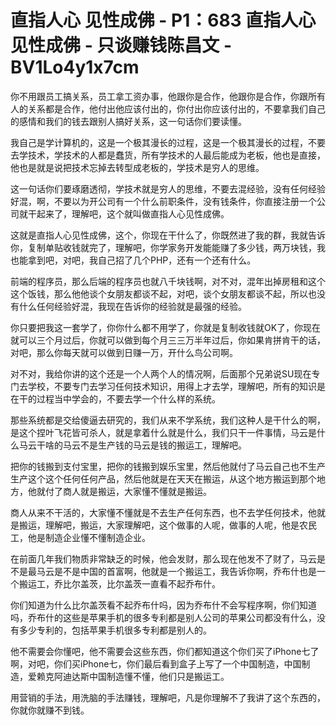 # 直指人心 见性成佛 - P1：683 直指人心 见性成佛 - 只谈赚钱陈昌文 - BV1Lo4y1x7cm

你不用跟员工搞关系，员工拿工资办事，他跟你是合作，他跟你是合作，你跟所有人的关系都是合作，他付出他应该付出的，你付出你应该付出的，不要拿我们自己的感情和我们的钱去跟别人搞好关系，这一句话你们要读懂。

我自己是学计算机的，这是一个极其漫长的过程，这是一个极其漫长的过程，不要去学技术，学技术的人都是蠢货，所有学技术的人最后能成为老板，他也是直接，他也是就是说把技术忘掉去转型成老板的，学技术是穷人的思维。

这一句话你们要琢磨透彻，学技术就是穷人的思维，不要去混经验，没有任何经验好混，啊，不要以为开公司有一个什么前职条件，没有钱条件，你直接注册一个公司就干起来了，理解吧，这个就叫做直指人心见性成佛。

这就是直指人心见性成佛，这个，你现在干什么了，你既然进了我的群，我就告诉你，复制单贴收钱就完了，理解吧，你学家务开发能能赚了多少钱，两万块钱，我也能拿到吧，对吧，我自己招了几个PHP，还有一个还有什么。

前端的程序员，那么后端的程序员也就八千块钱啊，对不对，混年出掉房租和这个这个饭钱，那么他他谈个女朋友都谈不起，对吧，谈个女朋友都谈不起，所以也没有什么任何经验好混，我现在告诉你的经验就是最强的经验。

你只要把我这一套学了，你你什么都不用学了，你就是复制收钱就OK了，你现在就可以三个月过后，你就可以做到每个月三三万半年过后，你如果肯拼肯干的话，对吧，那么你每天就可以做到日赚一万，开什么鸟公司啊。

对不对，我给你讲的这个还是一个人两个人的情况啊，后面那个兄弟说SU现在专门去学校，不要专门去学习任何技术知识，用得上才去学，理解吧，所有的知识是在干的过程当中学会的，不要去学一个什么样的系统。

那些系统都是交给傻逼去研究的，我们从来不学系统，我们这种人是干什么的啊，是这个捏叶飞花皆可杀人，就是拿着什么就是什么，我们只干一件事情，马云是什么马云干啥的马云不是生产钱的马云是钱的搬运工，理解吧。

把你的钱搬到支付宝里，把你的钱搬到娱乐宝里，然后他就付了马云自己也不生产生产这个这个任何任何产品，然后他就是在天天在搬运，从这个地方搬运到那个地方，他就付了商人就是搬运，大家懂不懂就是搬运。

商人从来不干活的，大家懂不懂就是不去生产任何东西，也不去学任何技术，他就是搬运，理解吧，搬运，大家理解吧，这个做事的人呢，做事的人呢，他是农民工，他是制造企业懂不懂制造企业。

在前面几年我们物质非常缺乏的时候，他会发财，那么现在他发不了财了，马云是不是最马云是不是中国的首富啊，他就是一个搬运工，我告诉你啊，乔布什也是一个搬运工，乔比尔盖茨，比尔盖茨一直看不起乔布什。

你们知道为什么比尔盖茨看不起乔布什吗，因为乔布什不会写程序啊，你们知道吗，乔布什的这些是苹果手机的很多专利都是别人公司的苹果公司都没有什么，没有多少专利的，包括苹果手机很多专利都是别人的。

他不需要会你懂吧，他不需要会这些东西，你们都知道这个你们买了iPhone七了啊，对吧，你们买iPhone七，你们最后看到盒子上写了一个中国制造，中国制造，爱赖克阿迪达斯中国制造懂不懂，他们只是搬运工。

用营销的手法，用洗脑的手法赚钱，理解吧，凡是你理解不了我讲了这个东西的，你就你就赚不到钱。